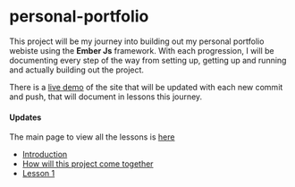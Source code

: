 # personal-portfolio

This project will be my journey into building out my personal portfolio webiste using the **Ember Js** framework. With each progression, I will be documenting every step of the way from setting up, getting up and running and actually building out the project.

There is a [live demo](https://ba-personal.firebaseapp.com) of the site that will be updated with each new commit and push, that will document in lessons this journey.

#### Updates
The main page to view all the lessons is [here](https://ba-personal.firebaseapp.com/lesson)

- [Introduction](https://ba-personal.firebaseapp.com/lesson)
- [How will this project come together](https://ba-personal.firebaseapp.com/lesson#story-1)
- [Lesson 1](https://ba-personal.firebaseapp.com/lesson#1)


